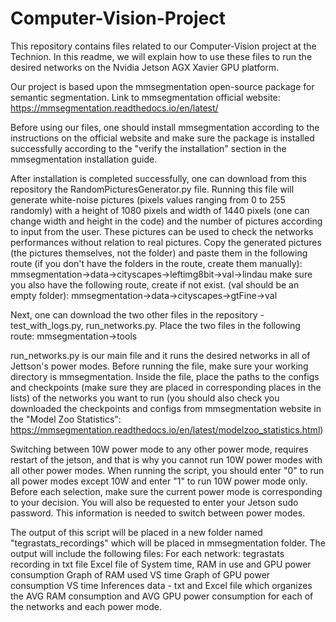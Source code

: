 # Computer-Vision-Project
This repository contains files related to our Computer-Vision project at the Technion.
In this readme, we will explain how to use these files to run the desired networks on the Nvidia Jetson AGX Xavier GPU platform.

Our project is based upon the mmsegmentation open-source package for semantic segmentation. Link to mmsegmentation official website: https://mmsegmentation.readthedocs.io/en/latest/

Before using our files, one should install mmsegmentation according to the instructions on the official website and make sure the package is installed successfully according to the "verify the installation" section in the mmsegmentation installation guide.

After installation is completed successfully, one can download from this repository the RandomPicturesGenerator.py file. Running this file will generate white-noise pictures (pixels values ranging from 0 to 255 randomly) with a height of 1080 pixels and width of 1440 pixels (one can change width and height in the code) and the number of pictures according to input from the user.
These pictures can be used to check the networks performances without relation to real pictures.
Copy the generated pictures (the pictures themselves, not the folder) and paste them in the following route (if you don't have the folders in the route, create them manually):
mmsegmentation->data->cityscapes->leftimg8bit->val->lindau
make sure you also have the following route, create if not exist. (val should be an empty folder):
mmsegmentation->data->cityscapes->gtFine->val

Next, one can download the two other files in the repository - test_with_logs.py, run_networks.py.
Place the two files in the following route: mmsegmentation->tools

run_networks.py is our main file and it runs the desired networks in all of Jettson's power modes.
Before running the file, make sure your working directory is mmsegmentation.
Inside the file, place the paths to the configs and checkpoints (make sure they are placed in corresponding places in the lists) of the networks you want to run (you should also check you downloaded the checkpoints and configs from mmsegmentation website in the "Model Zoo Statistics": https://mmsegmentation.readthedocs.io/en/latest/modelzoo_statistics.html)

Switching between 10W power mode to any other power mode, requires restart of the jetson, and that is why you cannot run 10W power modes with all other power modes.
When running the script, you should enter "0" to run all power modes except 10W and enter "1" to run 10W power mode only. Before each selection, make sure the current power mode is corresponding to your decision.
You will also be requested to enter your Jetson sudo password. This information is needed to switch between power modes.

The output of this script will be placed in a new folder named "tegrastats_recordings" which will be placed in mmsegmentation folder. The output will include the following files:
For each network: 
	tegrastats recording in txt file
	Excel file of System time, RAM in use and GPU power consumption
	Graph of RAM used VS time
	Graph of GPU power consumption VS time
Inferences data - txt and Excel file which organizes the AVG RAM consumption and AVG GPU power consumption for each of the networks and each power mode.
